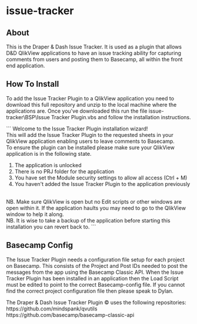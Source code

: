 # issue-tracker

<h2>About</h2>
<p>
	This is the Draper & Dash Issue Tracker. It is used as a plugin that allows D&D QlikView applications to have an issue tracking ability for capturing comments from users and posting them to Basecamp, all within the front end application.
</p>

<h2>How To Install</h2>
<p>
	To add the Issue Tracker Plugin to a QlikView application you need to download this full repository and unzip to the local machine where the applications are. Once you've downloaded this run the file issue-tracker\BSP\Issue Tracker Plugin.vbs and follow the installation instructions.
</p>
<p>```
	Welcome to the Issue Tracker Plugin installation wizard!
</br>
	This will add the Issue Tracker Plugin to the requested sheets in your QlikView application enabling users to leave comments to Basecamp.
</br>
	To ensure the plugin can be installed please make sure your QlikView application is in the following state.</br>
	<ol><li>The application is unlocked</li>
	<li>There is no PRJ folder for the application</li>
	<li>You have set the Module security settings to allow all access (Ctrl + M)</li>
	<li>You haven't added the Issue Tracker Plugin to the application previously</li>
	</ol>
</br>
	NB. Make sure QlikView is open but no Edit scripts or other windows are open within it. If the application haults you may need to go to the QlikView window to help it along.
</br>
	NB. It is wise to take a backup of the application before starting this installation you can revert back to.
```</p>

<h2>Basecamp Config</h2>
<p>
	The Issue Tracker Plugin needs a configuration file setup for each project on Basecamp. This consists of the Project and Post IDs needed to post the messages from the app using the Basecamp Classic API. When the Issue Tracker Plugin has been installed in an application then the Load Script must be edited to point to the correct Basecamp-config file. If you cannot find the correct project configuration file then please speak to Dylan.
</p>

<p>
The Draper & Dash Issue Tracker Plugin © uses the following repositories:
	https://github.com/mindspank/qvutils
	https://github.com/basecamp/basecamp-classic-api
</p>